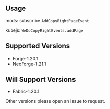 ## Usage

mods: subscribe `AddCopyRightPageEvent`

kubejs: `WeDoCopyRightEvents.addPage`

## Supported Versions

- Forge-1.20.1
- NeoForge-1.21.1

## Will Support Versions

- Fabric-1.20.1

Other versions please open an issue to request.